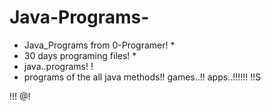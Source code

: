 # Java-Programs-
* Java_Programs from 0-Programer! *
* 30 days programing files! *
* java..programs! !
* programs of the all java methods!!
games..!!
apps..!!!!!!
  !!S
  
!!!
@!

